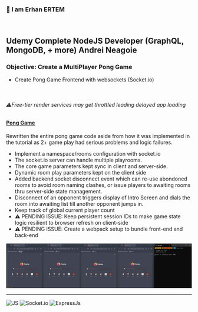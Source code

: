### 👋 **I am Erhan ERTEM**

&emsp;

## Udemy Complete NodeJS Developer (GraphQL, MongoDB, + more) Andrei Neagoie

### **Objective:** Create a MultiPlayer Pong Game

- Create Pong Game Frontend with websockets (Socket.io)

&emsp;

###### ⚠️Free-tier render services may get throttled leading delayed app loading 
#### [Pong Game](https://game-pong-erhan-ertem.onrender.com)

Rewritten the entire pong game code aside from how it was implemented in the tutorial as 2+ game play had serious problems and logic failures.  
- Implement a namespace/rooms configuration with socket.io
- The socket.io server can handle multiple playrooms. 
- The core game parameters kept sync in client and server-side.
- Dynamic room play parameters kept on the client side
- Added backend socket disconnect event which can re-use abondoned rooms to avoid room naming clashes, or issue players to awaiting rooms thru server-side state management.
- Disconnect of an opponent triggers display of Intro Screen and dials the room into awaiting list till another opponent jumps in.
- Keep track of global current player count
- ⚠️ PENDING ISSUE: Keep persistent session IDs to make game state logic resilient to browser refresh on client-side  
- ⚠️ PENDING ISSUE: Create a webpack setup to bundle front-end and back-end  


<img src="./screenshot.webp" width="1000px"/>

---

![JS](https://img.shields.io/badge/JavaScript-323330?style=square&logo=javascript&logoColor=F7DF1E)
![Socket.io](https://img.shields.io/badge/Socket.io-010101?style=square&logo=Socket.io&logoColor=white)
![ExpressJs](https://img.shields.io/badge/Express.js-000000?style=square&logo=express&logoColor=white)
